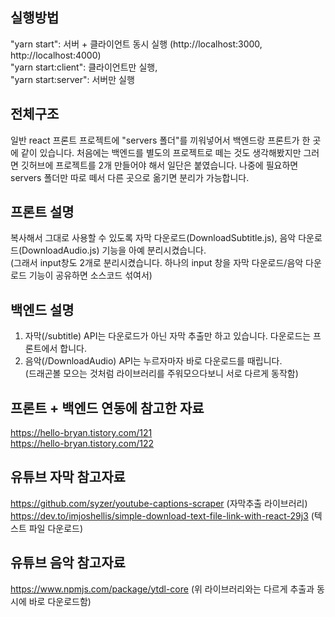 ## 실행방법
"yarn start": 서버 + 클라이언트 동시 실행 (http://localhost:3000, http://localhost:4000) <br/>
"yarn start:client": 클라이언트만 실행, <br/>
"yarn start:server": 서버만 실행


## 전체구조
일반 react 프론트 프로젝트에 "servers 폴더"를 끼워넣어서 백엔드랑 프론트가 한 곳에 같이 있습니다.
처음에는 백엔드를 별도의 프로젝트로 떼는 것도 생각해봤지만 그러면 깃허브에 프로젝트를 2개 만들어야 해서 일단은 붙였습니다.
나중에 필요하면 servers 폴더만 따로 떼서 다른 곳으로 옮기면 분리가 가능합니다.


## 프론트 설명
복사해서 그대로 사용할 수 있도록 자막 다운로드(DownloadSubtitle.js), 음악 다운로드(DownloadAudio.js) 기능을 아예 분리시켰습니다. <br/>
(그래서 input창도 2개로 분리시켰습니다. 하나의 input 창을 자막 다운로드/음악 다운로드 기능이 공유하면 소스코드 섞여서)


## 백엔드 설명
1. 자막(/subtitle) API는 다운로드가 아닌 자막 추출만 하고 있습니다. 다운로드는 프론트에서 합니다. <br/>
2. 음악(/DownloadAudio) API는 누르자마자 바로 다운로드를 때립니다. <br/>
(드래곤볼 모으는 것처럼 라이브러리를 주워모으다보니 서로 다르게 동작함)


## 프론트 + 백엔드 연동에 참고한 자료
https://hello-bryan.tistory.com/121 <br/>
https://hello-bryan.tistory.com/122


## 유튜브 자막 참고자료
https://github.com/syzer/youtube-captions-scraper (자막추출 라이브러리)
https://dev.to/imjoshellis/simple-download-text-file-link-with-react-29j3 (텍스트 파일 다운로드)

## 유튜브 음악 참고자료
https://www.npmjs.com/package/ytdl-core (위 라이브러리와는 다르게 추출과 동시에 바로 다운로드함)